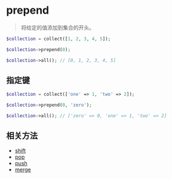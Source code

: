 # prepend

> 将给定的值添加到集合的开头。

```php
$collection = collect([1, 2, 3, 4, 5]);

$collection->prepend(0);

$collection->all(); // [0, 1, 2, 3, 4, 5]
```

## 指定键

```php
$collection = collect(['one' => 1, 'two' => 2]);

$collection->prepend(0, 'zero');

$collection->all(); // ['zero' => 0, 'one' => 1, 'two' => 2]
```

## 相关方法

- [shift](shift.md)
- [pop](pop.md)
- [push](push.md)
- [merge](merge.md)

